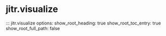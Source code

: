 # jitr.visualize

::: jitr.visualize
    options:
      show_root_heading: true
      show_root_toc_entry: true
      show_root_full_path: false
